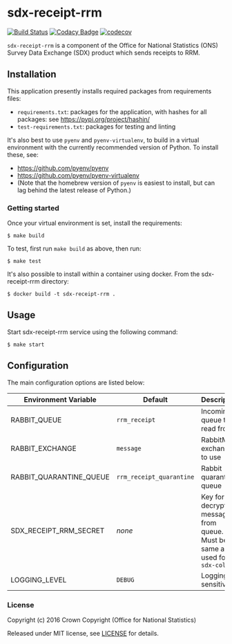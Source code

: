 # sdx-receipt-rrm

[![Build Status](https://travis-ci.org/ONSdigital/sdx-receipt-rrm.svg?branch=develop)](https://travis-ci.org/ONSdigital/sdx-receipt-rrm) [![Codacy Badge](https://api.codacy.com/project/badge/Grade/5c860d9fe90049e5ae570ac9c0d6a8e7)](https://www.codacy.com/app/ons-sdc/sdx-receipt-rrm?utm_source=github.com&amp;utm_medium=referral&amp;utm_content=ONSdigital/sdx-receipt-rrm&amp;utm_campaign=Badge_Grade) [![codecov](https://codecov.io/gh/ONSdigital/sdx-receipt-rrm/branch/develop/graph/badge.svg)](https://codecov.io/gh/ONSdigital/sdx-receipt-rrm)

``sdx-receipt-rrm`` is a component of the Office for National Statistics (ONS) Survey Data Exchange (SDX) product which sends receipts to RRM.

## Installation
This application presently installs required packages from requirements files:
- `requirements.txt`: packages for the application, with hashes for all packages: see https://pypi.org/project/hashin/
- `test-requirements.txt`: packages for testing and linting

It's also best to use `pyenv` and `pyenv-virtualenv`, to build in a virtual environment with the currently recommended version of Python.  To install these, see:
- https://github.com/pyenv/pyenv
- https://github.com/pyenv/pyenv-virtualenv
- (Note that the homebrew version of `pyenv` is easiest to install, but can lag behind the latest release of Python.)

### Getting started
Once your virtual environment is set, install the requirements:
```shell
$ make build
```

To test, first run `make build` as above, then run:
```shell
$ make test
```

It's also possible to install within a container using docker. From the sdx-receipt-rrm directory:
```shell
$ docker build -t sdx-receipt-rrm .
```

## Usage

Start sdx-receipt-rrm service using the following command:
```shell
$ make start
```

## Configuration

The main configuration options are listed below:

| Environment Variable            | Default                        | Description
|---------------------------------|--------------------------------|--------------
| RABBIT_QUEUE                    | `rrm_receipt`                  | Incoming queue to read from
| RABBIT_EXCHANGE                 | `message`                      | RabbitMQ exchange to use
| RABBIT_QUARANTINE_QUEUE         | `rrm_receipt_quarantine`       | Rabbit quarantine queue
| SDX_RECEIPT_RRM_SECRET          | _none_                         | Key for decrypting messages from queue. Must be the same as used for ``sdx-collect``
| LOGGING_LEVEL                   | `DEBUG`                        | Logging sensitivity

### License

Copyright (c) 2016 Crown Copyright (Office for National Statistics)

Released under MIT license, see [LICENSE](LICENSE) for details.

